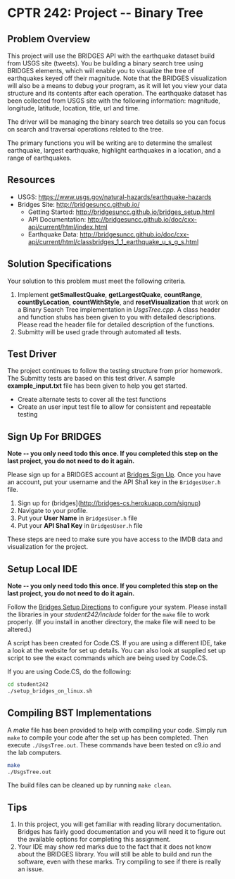 # CPTR 242: Project -- Binary Tree

## Problem Overview

This project will use the BRIDGES API with the earthquake dataset build from USGS site (tweets).
You be building a binary search tree using BRIDGES elements, which will enable you to visualize the tree of earthquakes keyed off their magnitude.
Note that the BRIDGES visualization will also be a means to debug your program, as it will let you view your data structure and its contents after each operation.
The earthquake dataset has been collected from USGS site with the following information: magnitude, longitude, latitude, location, title, url and time.

The driver will be managing the binary search tree details so you can focus on search and traversal operations related to the tree.

The primary functions you will be writing are to determine the smallest earthquake, largest earthquake, highlight earthquakes in a location, and a range of earthquakes.

## Resources

* USGS: <https://www.usgs.gov/natural-hazards/earthquake-hazards>
* Bridges Site: <http://bridgesuncc.github.io/>
  * Getting Started: <http://bridgesuncc.github.io/bridges_setup.html>
  * API Documentation: <http://bridgesuncc.github.io/doc/cxx-api/current/html/index.html>
  * Earthquake Data: <http://bridgesuncc.github.io/doc/cxx-api/current/html/classbridges_1_1_earthquake_u_s_g_s.html>

## Solution Specifications

Your solution to this problem must meet the following criteria.

1. Implement __getSmallestQuake__, __getLargestQuake__, __countRange__, __countByLocation__, __countWithStyle__, and __resetVisualization__ that work on a Binary Search Tree implementation in _UsgsTree.cpp_.
    A class header and function stubs has been given to you with detailed descriptions.
    Please read the header file for detailed description of the functions.
2. Submitty will be used grade through automated all tests.

## Test Driver

The project continues to follow the testing structure from prior homework.
The Submitty tests are based on this test driver.
A sample __example_input.txt__ file has been given to help you get started.


* Create alternate tests to cover all the test functions
* Create an user input test file to allow for consistent and repeatable testing

## Sign Up For BRIDGES

**Note -- you only need todo this once. If you completed this step on the last project, you do not need to do it again.**

Please sign up for a BRIDGES account at [Bridges Sign Up](http://bridges-cs.herokuapp.com/signup).
Once you have an account, put your username and the API Sha1 key in the `BridgesUser.h` file.

1. Sign up for (bridges](http://bridges-cs.herokuapp.com/signup)
1. Navigate to your profile.
1. Put your __User Name__ in `BridgesUser.h` file
1. Put your __API Sha1 Key__ in `BridgesUser.h` file

These steps are need to make sure you have access to the IMDB data and visualization for the project.

## Setup Local IDE

**Note -- you only need todo this once. If you completed this step on the last project, you do not need to do it again.**

Follow the [Bridges Setup Directions](http://bridgesuncc.github.io/bridges_setup.html) to configure your system.
Please install the libraries in your _student242/include_ folder for the `make` file to work properly.
(If you install in another directory, the make file will need to be altered.)

A script has been created for Code.CS.
If you are using a different IDE, take a look at the website for set up details.
You can also look at supplied set up script to see the exact commands which are being used by Code.CS. 

If you are using Code.CS, do the following:

```sh
cd student242
./setup_bridges_on_linux.sh
```

## Compiling BST Implementations

A _make_ file has been provided to help with compiling your code.
Simply run ```make``` to compile your code after the set up has been completed.
Then execute ```./UsgsTree.out```.
These commands have been tested on c9.io and the lab computers.

```sh
make
./UsgsTree.out
```

The build files can be cleaned up by running ```make clean```.

## Tips

1. In this project, you will get familiar with reading library documentation.
   Bridges has fairly good documentation and you will need it to figure out the available options for completing this assignment.
2. Your IDE may show red marks due to the fact that it does not know about the BRIDGES library.
   You will still be able to build and run the software, even with these marks.
   Try compiling to see if there is really an issue.
